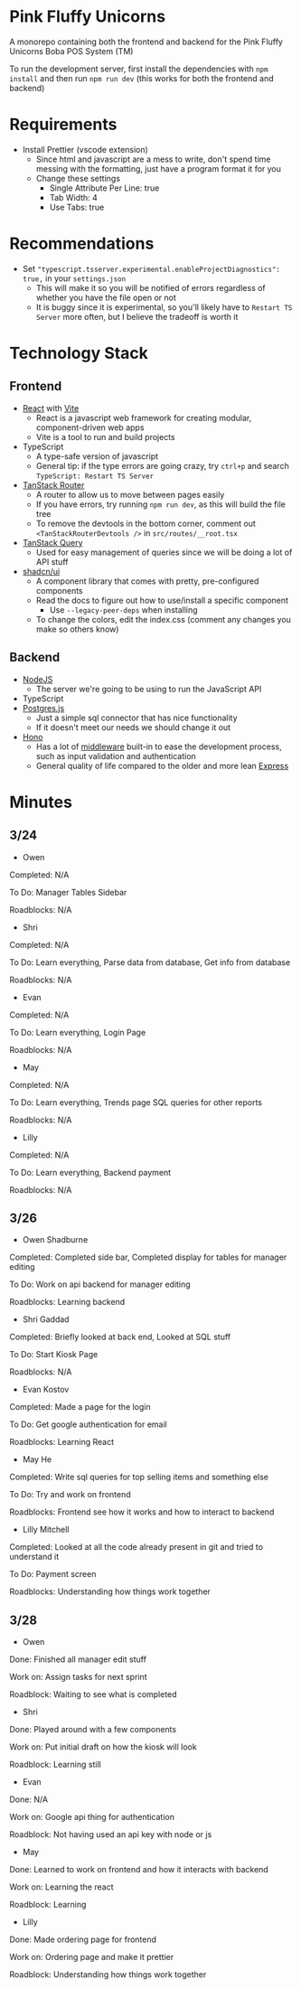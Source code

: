 # Pink Fluffy Unicorns

A monorepo containing both the frontend and backend for the Pink Fluffy Unicorns Boba POS System (TM)

To run the development server, first install the dependencies with `npm install` and then run `npm run dev` (this works for both the frontend and backend)

# Requirements

-   Install Prettier (vscode extension)
    -   Since html and javascript are a mess to write, don't spend time messing with the formatting, just have a program format it for you
    -   Change these settings
        -   Single Attribute Per Line: true
        -   Tab Width: 4
        -   Use Tabs: true

# Recommendations

-   Set `"typescript.tsserver.experimental.enableProjectDiagnostics": true,` in your `settings.json`
    -   This will make it so you will be notified of errors regardless of whether you have the file open or not
    -   It is buggy since it is experimental, so you'll likely have to `Restart TS Server` more often, but I believe the tradeoff is worth it

# Technology Stack

## Frontend

-   [React](https://react.dev/) with [Vite](https://vite.dev/)
    -   React is a javascript web framework for creating modular, component-driven web apps
    -   Vite is a tool to run and build projects
-   TypeScript
    -   A type-safe version of javascript
    -   General tip: if the type errors are going crazy, try `ctrl+p` and search `TypeScript: Restart TS Server`
-   [TanStack Router](https://tanstack.com/router/latest)
    -   A router to allow us to move between pages easily
    -   If you have errors, try running `npm run dev`, as this will build the file tree
    -   To remove the devtools in the bottom corner, comment out `<TanStackRouterDevtools />` in `src/routes/__root.tsx`
-   [TanStack Query](https://tanstack.com/query/latest/)
    -   Used for easy management of queries since we will be doing a lot of API stuff
-   [shadcn/ui](https://ui.shadcn.com/)
    -   A component library that comes with pretty, pre-configured components
    -   Read the docs to figure out how to use/install a specific component
        -   Use `--legacy-peer-deps` when installing
    -   To change the colors, edit the index.css (comment any changes you make so others know)

## Backend

-   [NodeJS](https://nodejs.org/en)
    -   The server we're going to be using to run the JavaScript API
-   TypeScript
-   [Postgres.js](https://github.com/porsager/postgres)
    -   Just a simple sql connector that has nice functionality
    -   If it doesn't meet our needs we should change it out
-   [Hono](https://hono.dev/)
    -   Has a lot of [middleware](https://hono.dev/docs/guides/middleware) built-in to ease the development process, such as input validation and authentication
    -   General quality of life compared to the older and more lean [Express](https://expressjs.com/)

# Minutes

## 3/24

-   Owen

Completed:
N/A

To Do:
Manager Tables Sidebar

Roadblocks:
N/A

-   Shri

Completed:
N/A

To Do:
Learn everything,
Parse data from database,
Get info from database

Roadblocks:
N/A

-   Evan

Completed:
N/A

To Do:
Learn everything,
Login Page

Roadblocks:
N/A

-   May

Completed:
N/A

To Do:
Learn everything,
Trends page SQL queries for other reports

Roadblocks:
N/A

-   Lilly

Completed:
N/A

To Do:
Learn everything,
Backend payment

Roadblocks:
N/A

## 3/26

-   Owen Shadburne

Completed:
Completed side bar,
Completed display for tables for manager editing

To Do:
Work on api backend for manager editing

Roadblocks:
Learning backend

-   Shri Gaddad

Completed:
Briefly looked at back end,
Looked at SQL stuff

To Do:
Start Kiosk Page

Roadblocks:
N/A

-   Evan Kostov

Completed:
Made a page for the login

To Do:
Get google authentication for email

Roadblocks:
Learning React

-   May He

Completed:
Write sql queries for top selling items and something else

To Do:
Try and work on frontend

Roadblocks:
Frontend see how it works and how to interact to backend

-   Lilly Mitchell

Completed:
Looked at all the code already present in git and tried to understand it

To Do:
Payment screen

Roadblocks:
Understanding how things work together

## 3/28

-   Owen

Done:
Finished all manager edit stuff

Work on:
Assign tasks for next sprint

Roadblock:
Waiting to see what is completed

-   Shri

Done:
Played around with a few components

Work on:
Put initial draft on how the kiosk will look

Roadblock:
Learning still

-   Evan

Done:
N/A

Work on:
Google api thing for authentication

Roadblock:
Not having used an api key with node or js

-   May

Done:
Learned to work on frontend and how it interacts with backend

Work on:
Learning the react

Roadblock:
Learning

-   Lilly

Done:
Made ordering page for frontend

Work on:
Ordering page and make it prettier

Roadblock:
Understanding how things work together